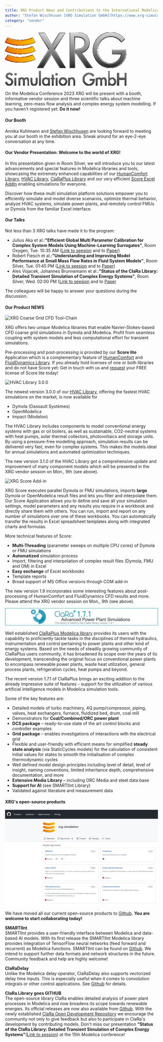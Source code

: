 ```yaml
---
title: XRG Product News and Contributions to the International Modelica Conference 2023
author: "Stefan Wischhusen [XRG Simulation GmbH](https://www.xrg-simulation.de/en)"
category: "vendor"
---
```


![](XRG_Logo_2015_4c_400px.png)

On the Modelica Conference 2023 XRG will be present with a booth, informative vendor session and three scientific talks about machine learning, zero-mass flow analysis and complex energy system modelling. If you haven't registered yet: **Do it now!**

#### Our Booth

Annika Kuhlmann and [Stefan Wischhusen](mailto:wischhusen@xrg-simulation.de?subject=Meeting%20request) are looking forward to meeting you at our booth in the exhibition area. Sneak around for an eye-2-eye conversation at any time.

#### Our Vendor Presentation: Welcome to the world of XRG!

In this presentation given in Room Silver, we will introduce you to our latest advancements and special features in Modelica libraries and tools, showcasing the extremely enhanced capabilities of our [HumanComfort Library](https://www.xrg-simulation.de/en/products/xrg-library/humancomfort), [HVAC Library](https://www.xrg-simulation.de/index.php/en/products/xrg-library/xrg-hvac-library), [ClaRaPlus Library](https://www.claralib.com/index.php?lang=en) and our very efficient [Score Excel AddIn](https://www.xrg-simulation.de/index.php/en/products/applications/score) enabling simulations for everyone.

Discover how these multi simulation platform solutions empower you to efficiently simulate and model diverse scenarios, optimize thermal behavior, analyze HVAC systems, simulate power plants, and remotely control FMUs or Dymola from the familiar Excel interface. 

#### Our Talks

Not less than 3 XRG talks have made it to the program:

 - Julius Aka et al.:**"Efficient Global Multi Parameter Calibration for Complex System Models Using Machine-Learning Surrogates"**, Room Oxygen, Tue. 10:35 AM ([Link to seesion](https://www.conftool.com/modelica2023/index.php?page=browseSessions&form_session=19) and to [Paper](https://www.conftool.com/modelica2023/index.php/Aka-Efficient_Global_Multi_Parameter_Calibration_for_Complex_System_Models_Using_Machine-Learning_a.pdf?page=downloadPaper&filename=Aka-Efficient_Global_Multi_Parameter_Calibration_for_Complex_System_Models_Using_Machine-Learning_a.pdf&form_id=176&form_version=final))
 - Robert Flesch et al.:**"Understanding and Improving Model Performance at Small Mass Flow Rates in Fluid System Models"**, Room Silver, Tue. 01:45 PM ([Link to seesion](https://www.conftool.com/modelica2023/index.php?page=browseSessions&form_session=23) and to [Paper](https://www.conftool.com/modelica2023/index.php/Flesch-Understanding_and_Improving_Model_Performance_at_Small_Mass_Flow_Rates-161_a.pdf?page=downloadPaper&filename=Flesch-Understanding_and_Improving_Model_Performance_at_Small_Mass_Flow_Rates-161_a.pdf&form_id=161&form_version=final))
 - Ales Vojacek, Johannes Brunnemann et al.:**"Status of the ClaRa Library: Detailed Transient Simulation of Complex Energy Systems"**, Room Silver, Wed. 02:00 PM ([Link to seesion](https://www.conftool.com/modelica2023/index.php?page=browseSessions&form_session=45) and to [Paper](https://www.conftool.com/modelica2023/index.php/Vojacek-Status_of_the_ClaRa_Library-143_a.pdf?page=downloadPaper&filename=Vojacek-Status_of_the_ClaRa_Library-143_a.pdf&form_id=143&form_version=final)
 
The colleagues will be happy to answer your questions during the discussion.

#### Our Product NEWS

 ![XRG Coarse Grid CFD Tool-Chain](https://www.xrg-simulation.de/sites/default/files/inline-images/ScoreLite900.png 'XRG Coarse Grid Tool-Chain using FREE Score lite')

XRG offers two unique Modelica libraries that enable Navier-Stokes-based CFD coarse grid simulations in Dymola and Modelica. Profit from seamless coupling with system models and less computational effort for transient simulations.

Pre-processing and post-processing is provided by our **Score lite** Application which is a complementary feature of [HumanComfort](https://www.xrg-simulation.de/en/products/xrg-library/humancomfort) and [FluidDynamics Library](https://www.xrg-simulation.de/index.php/en/products/xrg-library/fluiddynamics). If you already hold licenses of one or both libraries and do not have Score yet: Get in touch with us and [request](mailto:humancomfort@xrg-simulation.de?subject=Request%20for%20Score%20lite) your FREE license of Score lite today!

 
 ![HVAC Library 3.0.0](https://www.xrg-simulation.de/sites/default/files/styles/max_2600x2600/public/2023-07/HVAC_scope.jpg?itok=g6h3EmDq 'HVAC Library 3.0.0 offers multi-tool support')

The newest version 3.0.0 of our [HVAC Library](https://www.xrg-simulation.de/en/products/xrg-library/xrg-hvac-library), offering the fastest HVAC simulations on the market, is now available for 

 - Dymola (Dassault Systèmes)
 - OpenModelica
 - Impact (Modelon)

The HVAC Library includes components to model conventional energy systems with gas or oil boilers, as well as sustainable, CO2-neutral systems with heat pumps, 
solar thermal collectors, photovoltaics and storage units. 
By using a pressure-free modelling approach, simulation results can be delivered very fast, even for complex systems. 
This makes the models ideal for annual simulations and automated optimization techniques.

The new version 3.1.0 of the HVAC Library got a comprehensive update and improvement of many component models which will be presented in the XRG vendor session on Mon., 9th (see above).

 ![XRG Score Add-in](https://www.xrg-simulation.de/sites/default/files/2018-05/XRG-Grafik-Score-Kompatibilitaet-e-20180514.png 'XRG Score interaction with Excel and Dymola or FMU')

XRG Score executes parallel Dymola or FMU simulations, imports **large** Dymola or OpenModelica result files and lets you filter and interpolate them. Our Score Application allows you to define and save all your simulation settings, model parameters and any results you require in a workbook and directly share them with others. You can run, import and report on any number of simulations over one of these workbooks. You can automatically transfer the results in Excel spreadsheet templates along with integrated charts and formulas.

More technical features of Score:
  - **Multi-Threading** (parameter sweeps on multiple CPU cores) of Dymola or FMU simulations
  - **Automatized** simulation process
  - Import, filtering and interpolation of complex result files (Dymola, FMU and OM) in Excel
  - **Easy exchange** of Excel workbooks
  - Template reports
  - Broad support of MS Office versions through COM add-in
  
The new version 1.9 incorporates some interesting features about post-processing of HumanComfort and FluidDynamics CFD results and more. Please attend the XRG vendor session on Mon., 9th (see above).

 ![ClarRa 1.7.1](ClaRaPlusInfoHeader171.png 'Advanced power plant simulation')

Well established [ClaRaPlus Modelica library](https://www.claralib.com/index.php?lang=en) provides its users with the capability to proficiently tackle tasks in the disciplines of thermal hydraulics, instrumentation and control pertaining to power plants and other kind of energy systems. Based on the needs of steadily growing community of ClaRaPlus users community, it has broadened its scope over the years of its development, transcending the original focus on conventional power plants to encompass renewable power plants, waste heat utilization, general process plants, refrigeration cycles, heat pumps and beyond.

The recent version 1.7.1 of ClaRaPlus brings an exciting addition to the already impressive suite of features - support for the utilization of various artificial intelligence models in Modelica simulation tools.

Some of the key features are:
- Detailed models of turbo machinery, 4Q pump/compressor, piping, valves, heat exchangers, furnace, fluidized bed, drum, coal mill
- Demonstrators for **Coal/Combined/ORC power plant**
- **DCS package** – ready-to-use state of the art control blocks and controller examples
- **Grid package** – enables investigations of interactions with the electrical grid
- Flexible and user-friendly with efficient means for simplified **steady state analysis** (via StaticCycles models) for the calculation of consistent initial values for states to smooth the initialisation of complex thermodynamic cycles
- Well defined model design principles including level of detail, level of insight, naming conventions, limited inheritance depth, comprehensive documentation, and more
- **Extensive Media Library** – including ORC Media and steel data base
- **Support for AI** (see SMARTIInt Library)
- Validated against literature and measurement data

#### XRG's open-source products

  ![Our Open-Source Products on GITHUB](XRGGithub.jpg 'Our Open-Source Products on GITHUB')
 
 We have moved all our current open-source products to [Github](https://github.com/xrg-simulation). **You are welcome to start collaborating today!**

**SMARTIInt**<br>
SMARTIInt provides a user-friendly interface between Modelica and data-based AI models. With its first release the SMARTIInt Modelica library provides integration of TensorFlow neural networks (feed forward and recurrent) as Modelica functions. SMARTIInt can be found on [Github](https://github.com/xrg-simulation/SMArtIInt). 
We intend to support further data formats and network structures in the future. Community feedback and help are highly welcome!

**ClaRaDelay**<br>
Unlike the Modelica delay operator, ClaRaDelay also supports vectorized delay time inputs. This is especially useful when it comes to convolution integrals or other control applications. See [Github](https://github.com/xrg-simulation/ClaRaDelay) for details.

**ClaRa Library goes GITHUB**<br>
The open-source library ClaRa enables detailed analysis of power plant processes in Modelica and now broadens its scope towards renewable energies. Its official releases are now also available from [Github](https://github.com/xrg-simulation/ClaRa-official). With the newly established [ClaRa Open Development Repository](https://github.com/xrg-simulation/ClaRa-openDevelopment) we encourage the community not only to give feedback but also to participate in ClaRa's development by contributing models. Don't miss our presentation **"Status of the ClaRa Library: Detailed Transient Simulation of Complex Energy Systems"**([Link to session](https://www.conftool.com/modelica2023/index.php?page=browseSessions&form_session=45)) at the 15th Modelica conference!  



